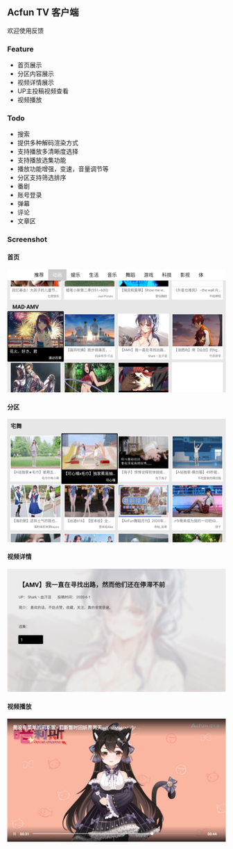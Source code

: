 ## Acfun TV 客户端

欢迎使用反馈

### Feature

- 首页展示
- 分区内容展示
- 视频详情展示
- UP主投稿视频查看
- 视频播放

### Todo

- 搜索
- 提供多种解码渲染方式
- 支持播放多清晰度选择
- 支持播放选集功能
- 播放功能增强，变速，音量调节等
- 分区支持筛选排序
- 番剧
- 账号登录
- 弹幕
- 评论
- 文章区

### Screenshot

#### 首页
![image1](screenshot/image1.jpg)

#### 分区
![image2](screenshot/image2.jpg)

#### 视频详情
![image3](screenshot/image3.jpg)

#### 视频播放

![image3](screenshot/image4.jpg)